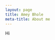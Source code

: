 ```yaml
---
layout: page
title: Amey Bhole
meta-title: About me
---
```

<div id="aboutme-section">

<p class="about-text">
Hi
</p>
</div>
